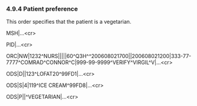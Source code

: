 ### 4.9.4 Patient preference

This order specifies that the patient is a vegetarian.

MSH|...&lt;cr>

PID|...&lt;cr>

ORC|NW|1232^NURS|||||60^Q3H^^200608021700||200608021200|333-77-7777^COMRAD^CONNOR^C|999-99-9999^VERIFY^VIRGIL^V|...&lt;cr>

ODS|D||123^LOFAT20^99FD1|...&lt;cr>

ODS|S|4|119^ICE CREAM^99FD8|...&lt;cr>

ODS|P||^VEGETARIAN|...&lt;cr>
